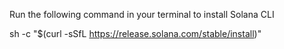 Run the following command in your terminal to install Solana CLI

sh -c "$(curl -sSfL https://release.solana.com/stable/install)"

